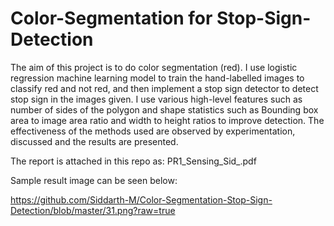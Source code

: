 # Color-Segmentation for Stop-Sign-Detection

The aim of this project is to do color segmentation
(red). I use logistic regression machine learning model to train
the hand-labelled images to classify red and not red, and then
implement a stop sign detector to detect stop sign in the images
given. I use various high-level features such as number of sides
of the polygon and shape statistics such as Bounding box area
to image area ratio and width to height ratios to improve
detection. The effectiveness of the methods used are observed
by experimentation, discussed and the results are presented.

The report is attached in this repo as: PR1_Sensing_Sid_.pdf

Sample result image can be seen below:

https://github.com/Siddarth-M/Color-Segmentation-Stop-Sign-Detection/blob/master/31.png?raw=true
